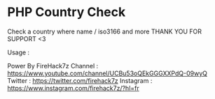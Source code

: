 # PHP Country Check
Check a country  where name / iso3166 and more
THANK YOU FOR SUPPORT <3

Usage :

<?php 

    //Load
      require_once "./list.function.php";
      require_once "./check.function.php";
    //Avaible Data : 
    //"name";
    //"alpha-2";
    //"alpha-3";
    //"country-code";
    //"iso_3166-2";
    //"region";
    // "sub-region";
    //"intermediate-region";
    //"region-code";
    //"sub-region-code";
    //"intermediate-region-code";     
    
    //replace $data where avaible data
    //check if exist with $arg (exemple : FRA / USA...)
    
    //Function :
      CountryCheck($arg,$data);
    //Exemple : 
      if(CountryCheck("FRA","alpha-3")){
        echo "ok";
      }
      
     //False Exemple : 
           if(CountryCheck("RANDOM","alpha-3")){
             echo "ok";
           }else{
            echo "error";
           }
  //LISTING
    //Function : CountryList();
    //Exemple : var_dump(CountryList());
    //Exemple 2 : var_dump(CountryList())['name'];
    
    
?>



Power By FireHack7z
Channel   : https://www.youtube.com/channel/UCBu53oQEkGGGXXPdQ-09wyQ
Twitter   : https://twitter.com/firehack7z
Instagram : https://www.instagram.com/firehack7z/?hl=fr
